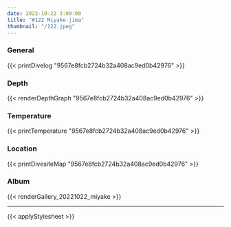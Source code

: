 ```yaml
---
date: 2022-10-22 3:00:00
title: "#122 Miyake-jima"
thumbnail: "/122.jpeg"
---
```


### General

{{< printDivelog "9567e8fcb2724b32a408ac9ed0b42976" >}}

### Depth

{{< renderDepthGraph "9567e8fcb2724b32a408ac9ed0b42976" >}}

### Temperature

{{< printTemperature "9567e8fcb2724b32a408ac9ed0b42976" >}}

### Location

{{< printDivesiteMap "9567e8fcb2724b32a408ac9ed0b42976" >}}

### Album

{{< renderGallery_20221022_miyake >}}

---

{{< applyStylesheet >}}
